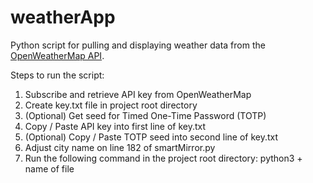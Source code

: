 # weatherApp
Python script for pulling and displaying weather data from the [OpenWeatherMap API](https://openweathermap.org/).

Steps to run the script:
  1. Subscribe and retrieve API key from OpenWeatherMap
  1. Create key.txt file in project root directory
  1. (Optional) Get seed for Timed One-Time Password (TOTP)
  1. Copy / Paste API key into first line of key.txt
  1. (Optional) Copy / Paste TOTP seed into second line of key.txt
  1. Adjust city name on line 182 of smartMirror.py
  1. Run the following command in the project root directory: python3 + name of file
